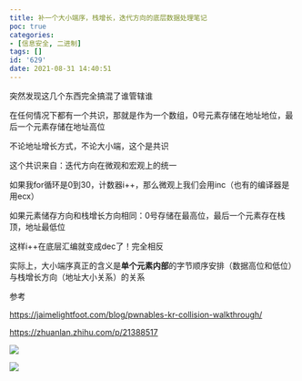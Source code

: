 ```yaml
---
title: 补一个大小端序，栈增长，迭代方向的底层数据处理笔记
poc: true
categories:
- [信息安全, 二进制]
tags: []
id: '629'
date: 2021-08-31 14:40:51
---
```


突然发现这几个东西完全搞混了谁管辖谁

在任何情况下都有一个共识，那就是作为一个数组，0号元素存储在地址地位，最后一个元素存储在地址高位

不论地址增长方式，不论大小端，这个是共识

这个共识来自：迭代方向在微观和宏观上的统一

如果我for循环是0到30，计数器i++，那么微观上我们会用inc（也有的编译器是用ecx）

如果元素储存方向和栈增长方向相同：0号存储在最高位，最后一个元素存在栈顶，地址最低位

这样i++在底层汇编就变成dec了！完全相反

实际上，大小端序真正的含义是**单个元素内部**的字节顺序安排（数据高位和低位）与栈增长方向（地址大小关系）的关系

参考

https://jaimelightfoot.com/blog/pwnables-kr-collision-walkthrough/

https://zhuanlan.zhihu.com/p/21388517

![](https://raw.githubusercontent.com/Valkierja/ALLPIC/main/img/202303172112430.png)

![](https://raw.githubusercontent.com/Valkierja/ALLPIC/main/img/202303172112295.png)